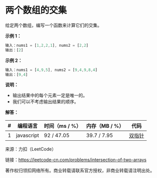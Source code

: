 # 两个数组的交集

给定两个数组，编写一个函数来计算它们的交集。

**示例 1：**

``` javascript
输入：nums1 = [1,2,2,1], nums2 = [2,2]
输出：[2]
```

**示例 2：**

``` javascript
输入：nums1 = [4,9,5], nums2 = [9,4,9,8,4]
输出：[9,4]
```

**说明：**

- 输出结果中的每个元素一定是唯一的。
- 我们可以不考虑输出结果的顺序。

**解答：**

**#**|**编程语言**|**时间（ms / %）**|**内存（MB / %）**|**代码**
--|--|--|--|--
1|javascript|92 / 47.05|39.7 / 7.95|[双指针](./javascript/ac_v1.js)

来源：力扣（LeetCode）

链接：https://leetcode-cn.com/problems/intersection-of-two-arrays

著作权归领扣网络所有。商业转载请联系官方授权，非商业转载请注明出处。
